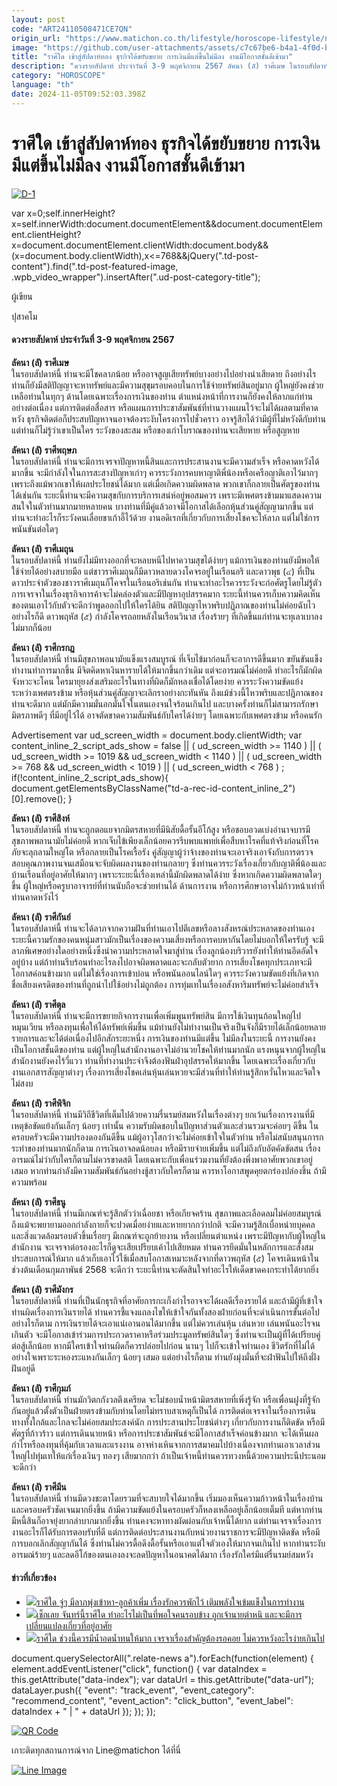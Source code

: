 ```yaml
---
layout: post
code: "ART24110508471CE7QN"
origin_url: "https://www.matichon.co.th/lifestyle/horoscope-lifestyle/news_4876449"
image: "https://github.com/user-attachments/assets/c7c67be6-b4a1-4f0d-b642-5bf05a2c9144"
title: "ราศีใด เข้าสู่สัปดาห์ทอง ธุรกิจได้ขยับขยาย การเงินมีแต่ขึ้นไม่มีลง งานมีโอกาสชั้นดีเข้ามา"
description: "ดวงรายสัปดาห์ ประจำวันที่ 3-9 พฤศจิกายน 2567 ลัคนา (ลั) ราศีเมษ ในรอบสัปดาห์นี้ ท่านจะมีโชคลาภน้อย หรืออาจสูญเสียทรัพย์บางอย่างไปอย่างน่าเสียดาย"
category: "HOROSCOPE"
language: "th"
date: 2024-11-05T09:52:03.398Z
---
```


# ราศีใด เข้าสู่สัปดาห์ทอง ธุรกิจได้ขยับขยาย การเงินมีแต่ขึ้นไม่มีลง งานมีโอกาสชั้นดีเข้ามา

[![](https://www.matichon.co.th/wp-content/uploads/2024/11/D-1.jpg "D-1")](https://www.matichon.co.th/wp-content/uploads/2024/11/D-1.jpg)

var x=0;self.innerHeight?x=self.innerWidth:document.documentElement&&document.documentElement.clientHeight?x=document.documentElement.clientWidth:document.body&&(x=document.body.clientWidth),x<=768&&jQuery(".td-post-content").find(".td-post-featured-image, .wpb\_video\_wrapper").insertAfter(".ud-post-category-title");

ผู้เขียน

ปุสาคโม

#### **ดวงรายสัปดาห์ ประจำวันที่ 3-9 พฤศจิกายน 2567**

**ลัคนา (ลั) ราศีเมษ**  
ในรอบสัปดาห์นี้ ท่านจะมีโชคลาภน้อย หรืออาจสูญเสียทรัพย์บางอย่างไปอย่างน่าเสียดาย ถึงอย่างไรท่านก็ยังมีสติปัญญาจะหาทรัพย์และมีความสุขุมรอบคอบในการใช้จ่ายทรัพย์สินอยู่มาก ผู้ใหญ่ยังคงช่วยเหลือท่านในทุกๆ ด้านโดยเฉพาะเรื่องการเงินของท่าน ตำแหน่งหน้าที่การงานก็ยังคงให้ลาภแก่ท่านอย่างต่อเนื่อง แต่การติดต่อสื่อสาร หรือแผนการประชาสัมพันธ์ที่ท่านวางแผนไว้จะไม่ได้ผลตามที่คาดหวัง ธุรกิจติดต่อก็ประสบปัญหาจนอาจต้องระงับโครงการไปชั่วคราว อาจรู้สึกได้ว่ามีผู้ที่ไม่หวังดีกับท่าน แต่ท่านก็ไม่รู้ว่าเขาเป็นใคร ระวังของสะสม หรือของเก่าโบราณของท่านจะเสียหาย หรือสูญหาย

**ลัคนา (ลั) ราศีพฤษภ**  
ในรอบสัปดาห์นี้ ท่านจะมีการเจรจาปัญหาหนี้สินและการประสานงานจะมีความสำเร็จ หรือคาดหวังได้มากขึ้น จะมีกำลังใจในการสะสางปัญหาเก่าๆ ควรระวังการคบหาญาติพี่น้องหรือเครือญาติเอาไว้มากๆ เพราะถึงแม้พวกเขาให้ผลประโยชน์ได้มาก แต่เมื่อเกิดความผิดพลาด พวกเขาก็กลายเป็นศัตรูของท่านได้เช่นกัน ระยะนี้ท่านจะมีความสุขกับการบริการเสน่ห์อยู่พอสมควร เพราะมีเพศตรงข้ามมาแสดงความสนใจในตัวท่านมากมายหลายคน บางท่านที่มีคู่แล้วอาจมีโอกาสได้เลือกหุ้นส่วนคู่สัญญามากขึ้น แต่ท่านจะทำอะไรก็ระวังคนเลื่อยขาเก้าอี้ไว้ด้วย งานอดิเรกที่เกี่ยวกับการเสี่ยงโชคจะให้ลาภ แต่ไม่ใช่การพนันขันต่อใดๆ

**ลัคนา (ลั) ราศีเมถุน**  
ในรอบสัปดาห์นี้ ท่านยังไม่มีทางออกที่จะหลบหนีไปหาความสุขได้ง่ายๆ แม้การเงินของท่านยังมีพอให้ใช้จ่ายได้อย่างสบายมือ แต่ชาวราศีเมถุนก็มีดาวหลายดวงโคจรอยู่ในเรือนอริ และดาวพุธ (๔) ที่เป็นดาวประจำตัวของชาวราศีเมถุนก็โคจรในเรือนอริเช่นกัน ท่านจะทำอะไรควรระวังจะก่อศัตรูโดยไม่รู้ตัว การเจรจาในเรื่องธุรกิจการค้าจะไม่คล่องตัวและมีปัญหาอุปสรรคมาก ระยะนี้ท่านควรเก็บความคิดเห็นของตนเอาไว้กับตัวจะดีกว่าพูดออกไปให้ใครได้ยิน สติปัญญาไหวพริบปฏิภาณของท่านไม่ค่อยฉับไว อย่างไรก็ดี ดาวพฤหัส (๕) กำลังโคจรถอยหลังในเรือนวินาส เรื่องร้ายๆ ที่เกิดขึ้นแก่ท่านจะทุเลาเบาลงไม่มากก็น้อย

**ลัคนา (ลั) ราศีกรกฎ**  
ในรอบสัปดาห์นี้ ท่านมีสุขภาพอนามัยแข็งแรงสมบูรณ์ ที่เจ็บไข้มาก่อนก็จะอาการดีขึ้นมาก ขยันขันแข็งทำงานทำการมากขึ้น มีจิตคิดหาเงินหารายได้ให้มากขึ้นกว่าเดิม แต่จะอารมณ์ไม่ค่อยดี ทำอะไรก็มักผิดจังหวะจะโคน ใครมายุยงส่งเสริมอะไรในทางที่ผิดก็มักหลงเชื่อได้โดยง่าย ควรระวังความขัดแย้งระหว่างเพศตรงข้าม หรือหุ้นส่วนคู่สัญญาจะเลิกราอย่างกะทันหัน ถึงแม้ช่วงนี้ไหวพริบและปฏิภาณของท่านจะดีมาก แต่มักมีความมั่นอกมั่นใจในตนเองจนใจร้อนเกินไป และบางครั้งท่านก็ไม่สามารถรักษามิตรภาพดีๆ ที่มีอยู่ไว้ได้ อาจตัดขาดความสัมพันธ์กับใครได้ง่ายๆ โดยเฉพาะกับเพศตรงข้าม หรือคนรัก

Advertisement var ud\_screen\_width = document.body.clientWidth; var content\_inline\_2\_script\_ads\_show = false || ( ud\_screen\_width >= 1140 ) || ( ud\_screen\_width >= 1019 && ud\_screen\_width < 1140 ) || ( ud\_screen\_width >= 768 && ud\_screen\_width < 1019 ) || ( ud\_screen\_width < 768 ) ; if(!content\_inline\_2\_script\_ads\_show){ document.getElementsByClassName("td-a-rec-id-content\_inline\_2")\[0\].remove(); }

**ลัคนา (ลั) ราศีสิงห์**  
ในรอบสัปดาห์นี้ ท่านจะถูกตอแยจากมิตรสหายที่มีนิสัยดื้อรั้นอีโก้สูง หรือชอบอวดเบ่งอำนาจบารมี สุขภาพพลานามัยไม่ค่อยดี หากเจ็บไข้เพียงเล็กน้อยควรรีบพบแพทย์เพื่อสืบหาโรคที่แท้จริงก่อนที่โรคภัยจะลุกลามใหญ่โต หรือกลายเป็นโรคเรื้อรัง คู่สัญญาผู้ว่าจ้างของท่านจะเอาจริงเอาจังกับการตรวจสอบคุณภาพงานจนเสมือนจะจับผิดผลงานของท่านกลายๆ ซึ่งท่านควรระวังเรื่องเกี่ยวกับญาติพี่น้องและบ้านเรือนที่อยู่อาศัยให้มากๆ เพราะระยะนี้เรื่องเหล่านี้มักผิดพลาดได้ง่าย ซึ่งหากเกิดความผิดพลาดใดๆ ขึ้น ผู้ใหญ่หรือครูบาอาจารย์ที่ท่านนับถือจะช่วยท่านได้ ด้านการงาน หรือการศึกษาอาจไม่ก้าวหน้าเท่าที่ท่านคาดหวังไว้

**ลัคนา (ลั) ราศีกันย์**  
ในรอบสัปดาห์นี้ ท่านจะได้ลาภจากความฝันที่ท่านเอาไปตีเลขหรือลางสังหรณ์ประหลาดของท่านเอง ระยะนี้ความรักของคนหนุ่มสาวมักเป็นเรื่องของความเสี่ยงหรือการคบหากันโดยไม่บอกให้ใครรับรู้ จะมีลาภพิเศษอย่างใดอย่างหนึ่งซึ่งนำความประหลาดใจมาสู่ท่าน เรื่องลูกน้องบริวารยังทำให้ท่านอึดอัดใจอยู่บ้าง แต่ถ้าท่านรีบร้อนทำอะไรลงไปอาจผิดพลาดและจะกลับตัวยาก การเสี่ยงโชคทุกประเภทจะมีโอกาสค่อนข้างมาก แต่ไม่ใช่เรื่องการเข้าบ่อน หรือพนันออนไลน์ใดๆ ควรระวังความขัดแย้งที่เกิดจากชื่อเสียงเครดิตของท่านที่ถูกนำไปใช้อย่างไม่ถูกต้อง การทุ่มเทในเรื่องอสังหาริมทรัพย์จะไม่ค่อยสำเร็จ

**ลัคนา (ลั) ราศีตุล**  
ในรอบสัปดาห์นี้ ท่านจะมีการขยายกิจการงานเพื่อเพิ่มพูนทรัพย์สิน มีการใช้เงินทุนก้อนใหญ่ไปหมุนเวียน หรือลงทุนเพื่อให้ได้ทรัพย์เพิ่มขึ้น แม้ท่านยังไม่ทำงานเป็นจริงเป็นจังก็มีรายได้เล็กน้อยหลายรายการและจะได้ต่อเนื่องไปอีกสักระยะหนึ่ง การเงินของท่านมีแต่ขึ้น ไม่มีลงในระยะนี้ การงานยังคงเป็นโอกาสชั้นดีของท่าน แต่ผู้ใหญ่ในสำนักงานอาจไม่อำนวยโชคให้ท่านมากนัก แรงหนุนจากผู้ใหญ่ในสำนักงานยังคงไร้วี่แวว ท่านที่ทำงานประจำจึงต้องฟันฝ่าอุปสรรคให้มากขึ้น โดยเฉพาะเรื่องเกี่ยวกับงานเอกสารสัญญาต่างๆ เรื่องการเสี่ยงโชคเล่นหุ้นเล่นหวยจะมีส่วนที่ทำให้ท่านรู้สึกหวั่นไหวและจิตใจไม่สงบ

**ลัคนา (ลั) ราศีพิจิก**  
ในรอบสัปดาห์นี้ ท่านมีวิถีชีวิตที่เต็มไปด้วยความรื่นรมย์สมหวังในเรื่องต่างๆ ยกเว้นเรื่องการงานที่มีเหตุข้อขัดแย้งกันเล็กๆ น้อยๆ เท่านั้น ความรับผิดชอบในปัญหาส่วนตัวและส่วนรวมจะค่อยๆ ดีขึ้น ในครอบครัวจะมีความปรองดองกันดีขึ้น แม้ผู้อาวุโสกว่าจะไม่ค่อยเข้าใจในตัวท่าน หรือไม่สนับสนุนการกระทำของท่านมากนักก็ตาม การเงินอาจลดน้อยลง หรือมีรายจ่ายเพิ่มขึ้น แต่ไม่ถึงกับอัตคัดขัดสน เรื่องอารมณ์ไม่ว่ากับใครก็ตามไม่ควรขาดสติ โดยเฉพาะกับเพื่อนร่วมงานที่ยังต้องพึ่งพาอาศัยพวกเขาอยู่เสมอ หากท่านกำลังมีความสัมพันธ์กันอย่างชู้สาวกับใครก็ตาม ควรหาโอกาสพูดคุยตกร่องปล่องชิ้น ถ้ามีความพร้อม

**ลัคนา (ลั) ราศีธนู**  
ในรอบสัปดาห์นี้ ท่านมีเกณฑ์จะรู้สึกตัวว่าเฉื่อยชา หรือเกียจคร้าน สุขภาพและเลือดลมไม่ค่อยสมบูรณ์ ถึงแม้จะพยายามออกกำลังกายก็จะปวดเมื่อยง่ายและหายยากกว่าปกติ จะมีความรู้สึกเบื่อหน่ายบุคคลและสิ่งแวดล้อมรอบตัวขึ้นเรื่อยๆ มีเกณฑ์จะถูกย้ายงาน หรือเปลี่ยนตำแหน่ง เพราะมีปัญหากับผู้ใหญ่ในสำนักงาน จะเจรจาต่อรองอะไรก็ดูจะเสียเปรียบเค้าไปเสียหมด ท่านควรยึดมั่นในหลักการและสั่งสมประสบการณ์ให้มาก แล้วเก็บเอาไว้ใช้เมื่อสบโอกาสเหมาะหลังจากที่ดาวพฤหัส (๕) โคจรเดินหน้าในช่วงต้นเดือนกุมภาพันธ์ 2568 จะดีกว่า ระยะนี้ท่านจะตัดสินใจทำอะไรให้เด็ดขาดคงกระทำได้ยากยิ่ง

**ลัคนา (ลั) ราศีมังกร**  
ในรอบสัปดาห์นี้ ท่านที่เป็นนักธุรกิจที่อาศัยการกะเก็งกำไรอาจจะได้ผลดีเรื่องรายได้ และถ้ามีผู้ที่เข้าใจท่านผิดเรื่องการเงินรายได้ ท่านควรชี้แจงแถลงไขให้เข้าใจกันทั้งสองฝ่ายก่อนที่จะดำเนินการขั้นต่อไป อย่างไรก็ตาม การเงินรายได้จะเอาแน่เอานอนได้มากขึ้น แต่ไม่ควรเล่นหุ้น เล่นหวย เล่นพนันอะไรจนเกินตัว จะมีโอกาสเข้าร่วมการประกวดราคาหรือร่วมประมูลทรัพย์สินใดๆ ซึ่งท่านจะเป็นผู้ที่ได้เปรียบคู่ต่อสู้เล็กน้อย หากมีใครเข้าใจท่านผิดก็ควรปล่อยไปก่อน นานๆ ไปก็จะเข้าใจท่านเอง ชีวิตรักที่ไม่ได้อย่างใจเพราะระหองระแหงกันเล็กๆ น้อยๆ เสมอ แต่อย่างไรก็ตาม ท่านยังมุ่งมั่นที่จะฝ่าฟันไปให้ถึงฝั่งฝันอยู่ดี

**ลัคนา (ลั) ราศีกุมภ์**  
ในรอบสัปดาห์นี้ ท่านมักวิตกกังวลตึงเครียด จะไม่ชอบน้ำหน้ามิตรสหายที่เพิ่งรู้จัก หรือเพื่อนฝูงที่รู้จักกันอยู่แล้วตั้งตัวเป็นฝ่ายตรงข้ามกับท่านโดยไม่ทราบสาเหตุก็เป็นได้ การติดต่อเจรจาในเรื่องการเดินทางทั้งใกล้และไกลจะไม่ค่อยสมประสงค์นัก การประสานประโยชน์ต่างๆ เกี่ยวกับการงานก็ติดขัด หรือมีศัตรูที่ก้าวร้าว แต่การเดินนายหน้า หรือการประชาสัมพันธ์จะมีโอกาสสำเร็จค่อนข้างมาก จะได้เห็นผลกำไรหรือลงทุนที่คุ้มกับเวลาและแรงงาน อาจห่างเหินจากการสมาคมไปบ้างเนื่องจากท่านเอาเวลาส่วนใหญ่ไปทุ่มเทให้แก่เรื่องเงินๆ ทองๆ เสียมากกว่า ถ้าเป็นเจ้าหนี้ท่านควรทวงหนี้ด้วยความประนีประนอมจะดีกว่า

**ลัคนา (ลั) ราศีมีน**  
ในรอบสัปดาห์นี้ ท่านมีดวงชะตาโดยรวมที่จะสบายใจได้มากขึ้น เริ่มมองเห็นความก้าวหน้าในเรื่องบ้านและครอบครัวชัดเจนมากยิ่งขึ้น ถ้ามีความขัดแย้งในครอบครัวก็หลงเหลืออยู่เล็กน้อยเต็มที แต่หากท่านมีหนี้สินก็อาจยุ่งยากลำบากมากยิ่งขึ้น ท่านคงจะหาทางผัดผ่อนกับเจ้าหนี้ได้ยาก แต่ท่านเจรจาเรื่องการงานอะไรก็ได้รับการตอบรับที่ดี แต่การติดต่อประสานงานกับหน่วยงานราชการจะมีปัญหาติดขัด หรือมีการบอกเลิกสัญญากันได้ ซึ่งท่านไม่ควรดื้อดึงดื้อรั้นหรือเอาแต่ใจตัวเองให้มากจนเกินไป หากท่านระงับอารมณ์ร้ายๆ และลดอีโก้ของตนเองลงจะลดปัญหาในอนาคตได้มาก เรื่องรักใคร่มีแต่รื่นรมย์สมหวัง

#### ข่าวที่เกี่ยวข้อง

*   [![](https://www.matichon.co.th/wp-content/uploads/2024/11/ดวงรายวัน12ราศี-728x520-อัง.jpg)ราศีใด จู่ๆ มีลาภพุ่งเข้าหา-ลูกค้าเพิ่ม เรื่องรักควรพักไว้ เติมพลังใจเข้มแข็งในการทำงาน](https://www.matichon.co.th/lifestyle/news_4880030)
*   [![](https://www.matichon.co.th/wp-content/uploads/2024/11/Mon.jpg)เช็กเลย จันทร์นี้ราศีใด ทำอะไรไม่เป็นที่พอใจคนรอบข้าง ถูกเจ้านายตำหนิ และจะมีการเปลี่ยนแปลงเกี่ยวที่อยู่อาศัย](https://www.matichon.co.th/bullet-news-today/news_4878834)
*   [![](https://www.matichon.co.th/wp-content/uploads/2024/10/ดวงรายวัน12ราศี-728x520-เสา-4.jpg)ราศีใด ช่วงนี้ควรมีน้ำอดน้ำทนให้มาก เจรจาเรื่องสำคัญต้องรอคอย ไม่ควรหวังอะไรง่ายเกินไป](https://www.matichon.co.th/news-monitor/news_4874910)

document.querySelectorAll(".relate-news a").forEach(function(element) { element.addEventListener("click", function() { var dataIndex = this.getAttribute("data-index"); var dataUrl = this.getAttribute("data-url"); dataLayer.push({ "event": "track\_event", "event\_category": "recommend\_content", "event\_action": "click\_button", "event\_label": dataIndex + " | " + dataUrl }); }); });

[![QR Code](https://www.matichon.co.th/wp-content/uploads/2023/07/wob1371z.jpg)](https://lin.ee/ht0nDxX)

เกาะติดทุกสถานการณ์จาก Line@matichon ได้ที่นี่

[![Line Image](https://www.matichon.co.th/wp-content/uploads/2023/07/th.png)](https://lin.ee/ht0nDxX)